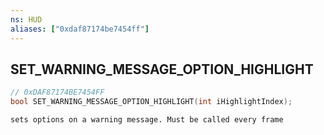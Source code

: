 ```yaml
---
ns: HUD
aliases: ["0xdaf87174be7454ff"]
---
```

## SET_WARNING_MESSAGE_OPTION_HIGHLIGHT

```c
// 0xDAF87174BE7454FF
bool SET_WARNING_MESSAGE_OPTION_HIGHLIGHT(int iHighlightIndex);
```

```
sets options on a warning message. Must be called every frame
```
